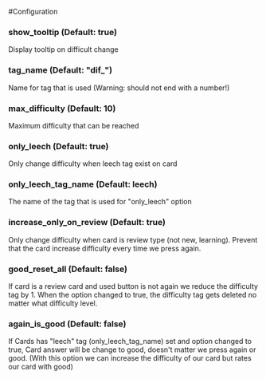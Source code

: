 #Configuration

### show_tooltip (Default: true)
Display tooltip on difficult change

### tag_name (Default: "dif_")
Name for tag that is used (Warning: should not end with a number!)

### max_difficulty (Default: 10)
Maximum difficulty that can be reached

### only_leech (Default: true)
Only change difficulty when leech tag exist on card

### only_leech_tag_name (Default: leech)
The name of the tag that is used for "only_leech" option

### increase_only_on_review (Default: true)
Only change difficulty when card is review type (not new, learning).
Prevent that the card increase difficulty every time we press again.

### good_reset_all (Default: false)
If card is a review card and used button is not again we reduce the difficulty tag by 1.
When the option changed to true, the difficulty tag gets deleted no matter what difficulty level.

### again_is_good (Default: false)
If Cards has "leech" tag (only_leech_tag_name) set and option changed to true,
Card answer will be change to good, doesn't matter we press again or good.
(With this option we can increase the difficulty of our card but rates our card with good)